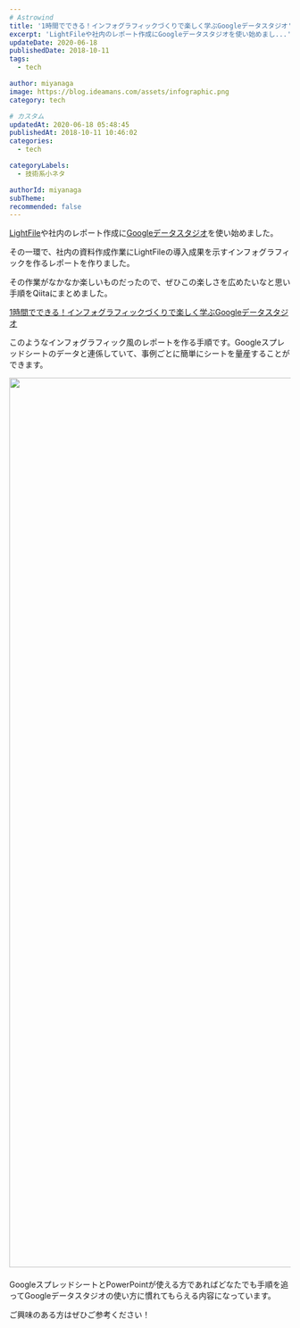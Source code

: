 ```yaml
---
# Astrowind
title: '1時間でできる！インフォグラフィックづくりで楽しく学ぶGoogleデータスタジオ'
excerpt: 'LightFileや社内のレポート作成にGoogleデータスタジオを使い始めまし...'
updateDate: 2020-06-18
publishedDate: 2018-10-11
tags: 
  - tech

author: miyanaga
image: https://blog.ideamans.com/assets/infographic.png
category: tech

# カスタム
updatedAt: 2020-06-18 05:48:45
publishedAt: 2018-10-11 10:46:02
categories: 
  - tech

categoryLabels: 
  - 技術系小ネタ

authorId: miyanaga
subTheme: 
recommended: false
---
```


<p><a href="http://core.lightfile.net/">LightFile</a>や社内のレポート作成に<a href="https://datastudio.google.com/">Googleデータスタジオ</a>を使い始めました。</p>
<p>その一環で、社内の資料作成作業にLightFileの導入成果を示すインフォグラフィックを作るレポートを作りました。</p>
<p>その作業がなかなか楽しいものだったので、ぜひこの楽しさを広めたいなと思い手順をQiitaにまとめました。</p>
<p><a href="https://qiita.com/miyanaga/items/9358bc09b074db72b40f">1時間でできる！インフォグラフィックづくりで楽しく学ぶGoogleデータスタジオ</a></p>
<p>このようなインフォグラフィック風のレポートを作る手順です。Googleスプレッドシートのデータと連係していて、事例ごとに簡単にシートを量産することができます。</p>
<p><img alt="infographic.png" src="https://blog.ideamans.com/assets/infographic.png" width="2562" height="1594" class="mt-image-center" style="text-align: center; display: block; margin: 0 auto 20px;"></p>
<p>GoogleスプレッドシートとPowerPointが使える方であればどなたでも手順を追ってGoogleデータスタジオの使い方に慣れてもらえる内容になっています。</p>
<p>ご興味のある方はぜひご参考ください！</p>

